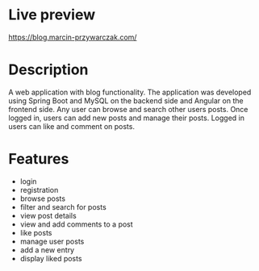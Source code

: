 # Live preview
https://blog.marcin-przywarczak.com/

# Description
A web application with blog functionality. The application was developed using Spring Boot and MySQL on the backend side and Angular on the frontend side. Any user can browse and search other users posts. Once logged in, users can add new posts and manage their posts. Logged in users can like and comment on posts.

# Features
- login
- registration
- browse posts
- filter and search for posts
- view post details
- view and add comments to a post
- like posts
- manage user posts
- add a new entry
- display liked posts
